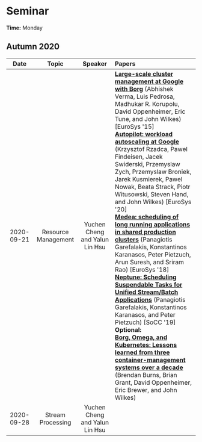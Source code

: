 # Seminar

**Time:** Monday

## Autumn 2020

| Date | Topic | Speaker | Papers |
| :-: | :-: | :-: | :-- |
| 2020-09-21 | Resource Management | Yuchen Cheng and Yalun Lin Hsu | [**Large-scale cluster management at Google with Borg**](https://doi.org/10.1145/2741948.2741964) (Abhishek Verma, Luis Pedrosa, Madhukar R. Korupolu, David Oppenheimer, Eric Tune, and John Wilkes) [EuroSys '15]<br>[**Autopilot: workload autoscaling at Google**](https://doi.org/10.1145/3342195.3387524) (Krzysztof Rzadca, Pawel Findeisen, Jacek Swiderski, Przemyslaw Zych, Przemyslaw Broniek, Jarek Kusmierek, Pawel Nowak, Beata Strack, Piotr Witusowski, Steven Hand, and John Wilkes) [EuroSys '20]<br>[**Medea: scheduling of long running applications in shared production clusters**](https://doi.org/10.1145/3190508.3190549) (Panagiotis Garefalakis, Konstantinos Karanasos, Peter Pietzuch, Arun Suresh, and Sriram Rao) [EuroSys '18]<br>[**Neptune: Scheduling Suspendable Tasks for Unified Stream/Batch Applications**](https://doi.org/10.1145/3357223.3362724) (Panagiotis Garefalakis, Konstantinos Karanasos, and Peter Pietzuch) [SoCC '19]<br>**Optional:**<br>[**Borg, Omega, and Kubernetes: Lessons learned from three container-management systems over a decade**](https://dl.acm.org/doi/10.1145/2898442.2898444) (Brendan Burns, Brian Grant, David Oppenheimer, Eric Brewer, and John Wilkes) |
| 2020-09-28 | Stream Processing | Yuchen Cheng and Yalun Lin Hsu |  |

